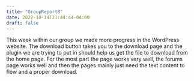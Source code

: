 ```yaml
---
title: "GroupReport8"
date: 2022-10-14T21:44:44-04:00
draft: false
---
```


This week within our group we made more progress in the WordPress website. The download button takes you to the download page and the plugin we are trying to put in should help us get the file to download from the home page. For the most part the page works very well, the forums page works well and then the pages mainly just need the text content to flow and a proper download.
